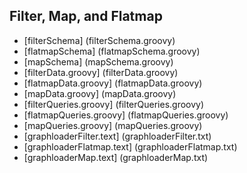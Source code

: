## Filter, Map, and Flatmap
* [filterSchema] (filterSchema.groovy)
* [flatmapSchema] (flatmapSchema.groovy)
* [mapSchema] (mapSchema.groovy)
* [filterData.groovy] (filterData.groovy)
* [flatmapData.groovy] (flatmapData.groovy)
* [mapData.groovy] (mapData.groovy)
* [filterQueries.groovy] (filterQueries.groovy)
* [flatmapQueries.groovy] (flatmapQueries.groovy)
* [mapQueries.groovy] (mapQueries.groovy)
* [graphloaderFilter.text] (graphloaderFilter.txt)
* [graphloaderFlatmap.text] (graphloaderFlatmap.txt)
* [graphloaderMap.text] (graphloaderMap.txt)
